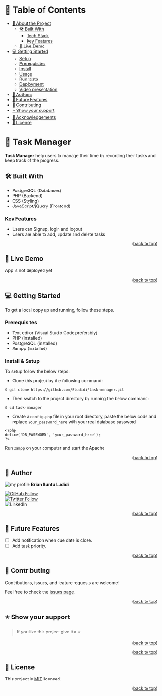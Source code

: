 <a name="readme-top"></a>

<!-- TABLE OF CONTENTS -->

# 📗 Table of Contents

- [📖 About the Project](#about-project)
  - [🛠 Built With](#built-with)
    - [Tech Stack](#tech-stack)
    - [Key Features](#key-features)
  - [🚀 Live Demo](#live-demo)
- [💻 Getting Started](#getting-started)
  - [Setup](#setup)
  - [Prerequisites](#prerequisites)
  - [Install](#install)
  - [Usage](#usage)
  - [Run tests](#tests)
  - [Deployment](#deployment)
  - [Video presentation](#video-presentation)
- [👥 Authors](#authors)
- [🔭 Future Features](#future-features)
- [🤝 Contributing](#contributing)
- [⭐️ Show your support](#support)
- [🙏 Acknowledgements](#acknowledgements)
- [📝 License](#license)

<!-- PROJECT DESCRIPTION -->

# 📖 Task Manager <a name="about-project"></a>

 **Task Manager** help users to manage their time by recording their tasks and keep track of the progress.   


## 🛠 Built With <a name="built-with"></a>

- PostgreSQL (Databases)
- PHP (Backend)
- CSS (Styling)
- JavaScript/jQuery (Frontend)

<!-- Features -->

### Key Features <a name="key-features"></a>
- Users can Signup, login and logout 
- Users are able to add, update and delete tasks


<p align="right">(<a href="#readme-top">back to top</a>)</p>

<!-- LIVE DEMO -->

## 🚀 Live Demo <a name="live-demo"></a>

 App is not deployed yet

<p align="right">(<a href="#readme-top">back to top</a>)</p>

<!-- GETTING STARTED -->

## 💻 Getting Started <a name="getting-started"></a>


To get a local copy up and running, follow these steps.

### Prerequisites

- Text editor (Visual Studio Code preferably)
- PHP (installed) 
- PostgreSQL (installed)
- Xampp (installed)


### Install & Setup

To setup follow the below steps:
- Clone this project by the following command: 

```
$ git clone https://github.com/Bludidi/task-manager.git
```

- Then switch to the project directory by running the below command:

```
$ cd task-manager
```

- Create a `config.php` file in your root directory, paste the below code and replace `your_password_here` with your real database password
```
<?php
define('DB_PASSWORD', 'your_password_here');
?>
```
Run `Xampp` on your computer and start the Apache 

<p align="right">(<a href="#readme-top">back to top</a>)</p>


<!-- AUTHORS -->

## 👥 Author <a name="authors"></a>

![my profile](https://avatars.githubusercontent.com/u/86472119?s=40&v=4) **Brian Buntu Ludidi**

<a href="https://github.com/Bludidi">
  <img src="https://img.shields.io/github/followers/Bludidi?label=Follow%20%40Bludidi&style=social" alt="GitHub Follow">
</a> <br />

<a href="https://twitter.com/BB_Ludidi">
  <img src="https://img.shields.io/twitter/follow/BB_Ludidi?label=Follow%20%40BB_Ludidi&style=social" alt="Twitter Follow">
</a> <br />

<a href="https://www.linkedin.com/in/brian-ludidi/">
  <img src="https://img.shields.io/badge/LinkedIn-0077B5?style=social&logo=linkedin&logoColor=blue" alt="LinkedIn">

<p align="right">(<a href="#readme-top">back to top</a>)</p>

<!-- FUTURE FEATURES -->

## 🔭 Future Features <a name="future-features"></a>

- [ ] Add notification when due date is close.
- [ ] Add task priority.

<p align="right">(<a href="#readme-top">back to top</a>)</p>

<!-- CONTRIBUTING -->

## 🤝 Contributing <a name="contributing"></a>

Contributions, issues, and feature requests are welcome!

Feel free to check the [issues page](../../issues/).

<p align="right">(<a href="#readme-top">back to top</a>)</p>

<!-- SUPPORT -->

## ⭐️ Show your support <a name="support"></a>

> If you like this project give it a ⭐️
<p align="right">(<a href="#readme-top">back to top</a>)</p>

<!-- ACKNOWLEDGEMENTS -->


<p align="right">(<a href="#readme-top">back to top</a>)</p>

<!-- LICENSE -->

## 📝 License <a name="license"></a>

This project is [MIT](./MIT.md) licensed.

<p align="right">(<a href="#readme-top">back to top</a>)</p>
